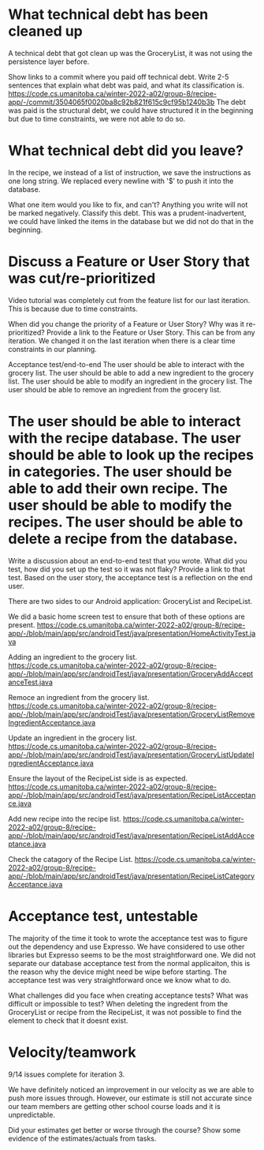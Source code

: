 What technical debt has been cleaned up
========================================
A technical debt that got clean up was the GroceryList, it was not using the persistence layer before.

Show links to a commit where you paid off technical debt. Write 2-5 sentences
that explain what debt was paid, and what its classification is.
https://code.cs.umanitoba.ca/winter-2022-a02/group-8/recipe-app/-/commit/3504065f0020ba8c92b821f615c9cf95b1240b3b
The debt was paid is the structural debt, we could have structured it in the beginning but due to time constraints, we were not able to do so.

What technical debt did you leave?
==================================
In the recipe, we instead of a list of instruction, we save the instructions as one long string. We replaced every newline with '$' to push it into the database.

What one item would you like to fix, and can't? Anything you write will not
be marked negatively. Classify this debt.
This was a prudent-inadvertent, we could have linked the items in the database but we did not do that in the beginning.

Discuss a Feature or User Story that was cut/re-prioritized
============================================
Video tutorial was completely cut from the feature list for our last iteration. This is because due to time constraints.

When did you change the priority of a Feature or User Story? Why was it
re-prioritized? Provide a link to the Feature or User Story. This can be from any
iteration.
We changed it on the last iteration when there is a clear time constraints in our planning.

Acceptance test/end-to-end
The user should be able to interact with the grocery list.
The user should be able to add a new ingredient to the grocery list.
The user should be able to modify an ingredient in the grocery list.
The user should be able to remove an ingredient from the grocery list.

The user should be able to interact with the recipe database.
The user should be able to look up the recipes in categories.
The user should be able to add their own recipe.
The user should be able to modify the recipes.
The user should be able to delete a recipe from the database.
==========================

Write a discussion about an end-to-end test that you wrote. What did you test,
how did you set up the test so it was not flaky? Provide a link to that test.
Based on the user story, the acceptance test is a reflection on the end user.

There are two sides to our Android application: GroceryList and RecipeList.

We did a basic home screen test to ensure that both of these options are present.
https://code.cs.umanitoba.ca/winter-2022-a02/group-8/recipe-app/-/blob/main/app/src/androidTest/java/presentation/HomeActivityTest.java

Adding an ingredient to the grocery list.
https://code.cs.umanitoba.ca/winter-2022-a02/group-8/recipe-app/-/blob/main/app/src/androidTest/java/presentation/GroceryAddAcceptanceTest.java

Remoce an ingredient from the grocery list.
https://code.cs.umanitoba.ca/winter-2022-a02/group-8/recipe-app/-/blob/main/app/src/androidTest/java/presentation/GroceryListRemoveIngredientAcceptance.java

Update an ingredient in the grocery list.
https://code.cs.umanitoba.ca/winter-2022-a02/group-8/recipe-app/-/blob/main/app/src/androidTest/java/presentation/GroceryListUpdateIngredientAcceptance.java

Ensure the layout of the RecipeList side is as expected.
https://code.cs.umanitoba.ca/winter-2022-a02/group-8/recipe-app/-/blob/main/app/src/androidTest/java/presentation/RecipeListAcceptance.java

Add new recipe into the recipe list.
https://code.cs.umanitoba.ca/winter-2022-a02/group-8/recipe-app/-/blob/main/app/src/androidTest/java/presentation/RecipeListAddAcceptance.java

Check the catagory of the Recipe List.
https://code.cs.umanitoba.ca/winter-2022-a02/group-8/recipe-app/-/blob/main/app/src/androidTest/java/presentation/RecipeListCategoryAcceptance.java


Acceptance test, untestable
===============
The majority of the time it took to wrote the acceptance test was to figure out the dependency and use Expresso.
We have considered to use other libraries but Expresso seems to be the most straightforward one.
We did not separate our database acceptance test from the normal applicaiton, this is the reason why the device might need be wipe before starting.
The acceptance test was very straightforward once we know what to do.

What challenges did you face when creating acceptance tests? What was difficult
or impossible to test?
When deleting the ingredent from the GroceryList or recipe from the RecipeList, it was not possible to find the element to check that it doesnt exist.

Velocity/teamwork
=================
9/14 issues complete for iteration 3.

We have definitely noticed an improvement in our velocity as we are able to push more issues through. However, our estimate is still not accurate since our team members are getting other school course loads and it is unpredictable.

Did your estimates get better or worse through the course? Show some
evidence of the estimates/actuals from tasks.


